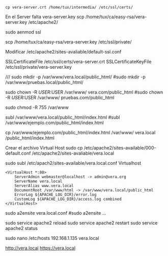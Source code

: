 	cp vera-server.crt /home/tux/intermedia/ /etc/ssl/certs/

En el Server falta vera-server.key
scp /home/tux/ca/easy-rsa/vera-server.key /etc/apache2/

sudo aenmod ssl

scp /home/tux/ca/easy-rsa/vera-server.key /etc/ssl/private/

Modificar /etc/apache2/sites-avaliable/default-ssl.conf

SSLCertificateFile /etc/ssl/certs/vera-server.crt
SSLCertificateKeyFile /etc/ssl/private/vera-server.key


///
sudo mkdir -p /var/www/vera.local/public_html/
#sudo mkdir -p /var/www/pruebas.local/public_html/

sudo chown -R $USER:$USER /var/www/ vera.com/public_html
#sudo chown -R $USER:$USER /var/www/ pruebas.com/public_html

sudo chmod -R 755 /var/www

subl /var/www/vera.local/public_html/index.html
#subl /var/www/ejemplo.com/public_html/index.html

cp /var/www/ejemplo.com/public_html/index.html /var/www/ vera.local /public_html/index.html

Crear el archivo Virtual Host
sudo cp /etc/apache2/sites-available/000-default.conf /etc/apache2/sites-avaliable/vera.local

sudo subl /etc/apach2/sites-available/vera.local.conf
Virtualhost
```
<VirtualHost *:80>
    ServerAdmin webmaster@localhost -> admin@vera.org
    ServerName vera.local
    ServerAlias www.vera.local
    DocumentRoot /var/www/html -> /var/www/vera.local/public_html
    ErrorLog ${APACHE_LOG_DIR}/error.log
    CustomLog ${APACHE_LOG_DIR}/access.log combined
</VirtualHost>
```


sudo a2ensite vera.local.conf
#sudo a2ensite ...

sudo service apache2 reload
sudo service apache2 restart
sudo service apache2 status

sudo nano /etc/hosts
192.168.1.135 vera.local

http://vera.local
https://vera.local
